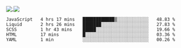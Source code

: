 <a href="https://www.mvuljevas.com">
    <img align="center" src="https://github-readme-stats.vercel.app/api?username=mvuljevas&show_icons=true&theme=dracula" />
</a>
<a href="https://www.mvuljevas.com">
    <img align="center" src="https://github-readme-stats.vercel.app/api/top-langs/?username=mvuljevas&theme=dracula&layout=compact" />
</a>

<br>

<!--START_SECTION:waka-->
```text
JavaScript   4 hrs 17 mins   ████████████▒░░░░░░░░░░░░   48.83 % 
Liquid       2 hrs 26 mins   ███████░░░░░░░░░░░░░░░░░░   27.83 % 
SCSS         1 hr 43 mins    █████░░░░░░░░░░░░░░░░░░░░   19.66 % 
HTML         17 mins         █░░░░░░░░░░░░░░░░░░░░░░░░   03.36 % 
YAML         1 min           ░░░░░░░░░░░░░░░░░░░░░░░░░   00.26 % 
```
<!--END_SECTION:waka-->
